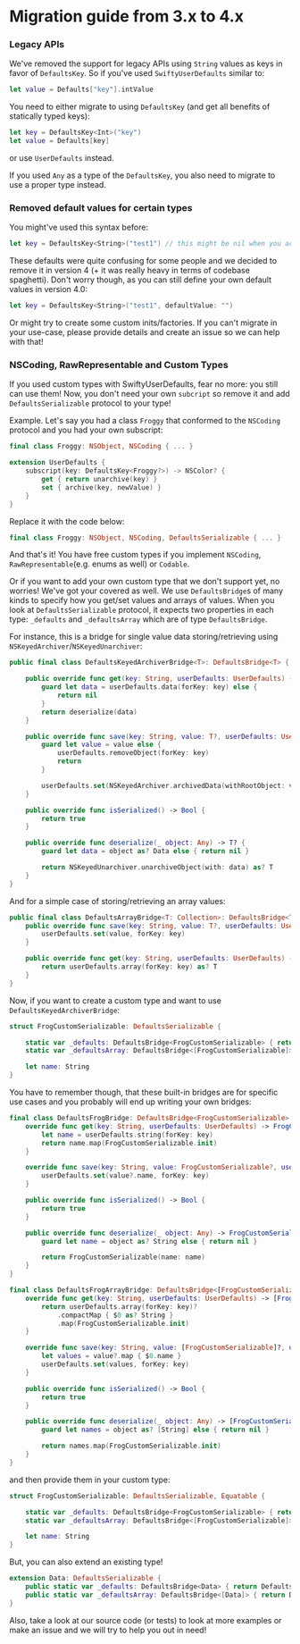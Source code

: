# Migration guide from 3.x to 4.x

### Legacy APIs

We've removed the support for legacy APIs using `String` values as keys in favor of `DefaultsKey`.
So if you've used `SwiftyUserDefaults` similar to:

```swift
let value = Defaults["key"].intValue
```

You need to either migrate to using `DefaultsKey` (and get all benefits of statically typed keys):

```swift
let key = DefaultsKey<Int>("key")
let value = Defaults[key]
```

or use `UserDefaults` instead.

If you used `Any` as a type of the `DefaultsKey`, you also need to migrate to use a proper type instead.


### Removed default values for certain types

You might've used this syntax before:
```swift
let key = DefaultsKey<String>("test1") // this might be nil when you access it, and so we were using some default values in the past like empty string
```

These defaults were quite confusing for some people and we decided to remove it in version 4 (+ it was really heavy in terms of codebase spaghetti). Don't worry though, as you can still define your own default values in version 4.0:
```swift
let key = DefaultsKey<String>("test1", defaultValue: "")
```

Or might try to create some custom inits/factories. If you can't migrate in your use-case, please provide details and create an issue so we can help with that!

### NSCoding, RawRepresentable and Custom Types

If you used custom types with SwiftyUserDefaults, fear no more: you still can use them!
Now, you don't need your own `subcript` so remove it and add `DefaultsSerializable` protocol to your type!

Example. Let's say you had a class `Froggy` that conformed to the `NSCoding` protocol and you had your own subscript:

```swift
final class Froggy: NSObject, NSCoding { ... }

extension UserDefaults {
    subscript(key: DefaultsKey<Froggy?>) -> NSColor? {
        get { return unarchive(key) }
        set { archive(key, newValue) }
    }
}
```

Replace it with the code below:

```swift
final class Froggy: NSObject, NSCoding, DefaultsSerializable { ... }
```

And that's it! You have free custom types if you implement `NSCoding`, `RawRepresentable`(e.g. enums as well) or `Codable`. 

Or if you want to add your own custom type that we don't support yet, no worries! We've got your covered as well. We use `DefaultsBridge`s of many kinds to specify how you get/set values and arrays of values. When you look at `DefaultsSerializable` protocol, it expects two properties in each type: `_defaults` and `_defaultsArray` which are of type `DefaultsBridge`.

For instance, this is a bridge for single value data storing/retrieving using `NSKeyedArchiver`/`NSKeyedUnarchiver`:
```swift
public final class DefaultsKeyedArchiverBridge<T>: DefaultsBridge<T> {

    public override func get(key: String, userDefaults: UserDefaults) -> T? {
        guard let data = userDefaults.data(forKey: key) else {
            return nil
        }
        return deserialize(data)
    }

    public override func save(key: String, value: T?, userDefaults: UserDefaults) {
        guard let value = value else {
            userDefaults.removeObject(forKey: key)
            return
        }

        userDefaults.set(NSKeyedArchiver.archivedData(withRootObject: value), forKey: key)
    }

    public override func isSerialized() -> Bool {
        return true
    }

    public override func deserialize(_ object: Any) -> T? {
        guard let data = object as? Data else { return nil }

        return NSKeyedUnarchiver.unarchiveObject(with: data) as? T
    }
}
```

And for a simple case of storing/retrieving an array values:
```swift
public final class DefaultsArrayBridge<T: Collection>: DefaultsBridge<T> {
    public override func save(key: String, value: T?, userDefaults: UserDefaults) {
        userDefaults.set(value, forKey: key)
    }

    public override func get(key: String, userDefaults: UserDefaults) -> T? {
        return userDefaults.array(forKey: key) as? T
    }
}
```

Now, if you want to create a custom type and want to use `DefaultsKeyedArchiverBridge`:
```swift
struct FrogCustomSerializable: DefaultsSerializable {

    static var _defaults: DefaultsBridge<FrogCustomSerializable> { return DefaultsKeyedArchiverBridge() }
    static var _defaultsArray: DefaultsBridge<[FrogCustomSerializable]> { return DefaultsKeyedArchiverBridge() }

    let name: String
}
```

You have to remember though, that these built-in bridges are for specific use cases and you probably will end up writing your own bridges:
```swift
final class DefaultsFrogBridge: DefaultsBridge<FrogCustomSerializable> {
    override func get(key: String, userDefaults: UserDefaults) -> FrogCustomSerializable? {
        let name = userDefaults.string(forKey: key)
        return name.map(FrogCustomSerializable.init)
    }

    override func save(key: String, value: FrogCustomSerializable?, userDefaults: UserDefaults) {
        userDefaults.set(value?.name, forKey: key)
    }

    public override func isSerialized() -> Bool {
        return true
    }

    public override func deserialize(_ object: Any) -> FrogCustomSerializable? {
        guard let name = object as? String else { return nil }

        return FrogCustomSerializable(name: name)
    }
}

final class DefaultsFrogArrayBridge: DefaultsBridge<[FrogCustomSerializable]> {
    override func get(key: String, userDefaults: UserDefaults) -> [FrogCustomSerializable]? {
        return userDefaults.array(forKey: key)?
            .compactMap { $0 as? String }
            .map(FrogCustomSerializable.init)
    }

    override func save(key: String, value: [FrogCustomSerializable]?, userDefaults: UserDefaults) {
        let values = value?.map { $0.name }
        userDefaults.set(values, forKey: key)
    }

    public override func isSerialized() -> Bool {
        return true
    }

    public override func deserialize(_ object: Any) -> [FrogCustomSerializable]? {
        guard let names = object as? [String] else { return nil }

        return names.map(FrogCustomSerializable.init)
    }
}
```

and then provide them in your custom type:
```swift
struct FrogCustomSerializable: DefaultsSerializable, Equatable {

    static var _defaults: DefaultsBridge<FrogCustomSerializable> { return DefaultsFrogBridge() }
    static var _defaultsArray: DefaultsBridge<[FrogCustomSerializable]> { return DefaultsFrogArrayBridge() }

    let name: String
}
```

But, you can also extend an existing type!
```swift
extension Data: DefaultsSerializable {
    public static var _defaults: DefaultsBridge<Data> { return DefaultsDataBridge() }
    public static var _defaultsArray: DefaultsBridge<[Data]> { return DefaultsArrayBridge() }
}
```

Also, take a look at our source code (or tests) to look at more examples or make an issue and we will try to help you out in need! 